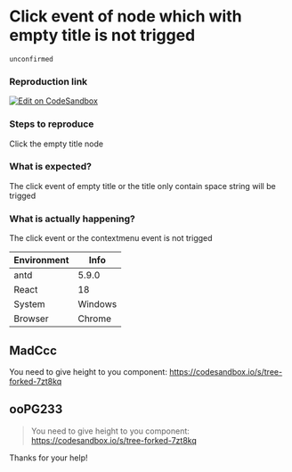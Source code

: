 # Click event of <Tree> node which with empty title is not trigged

`unconfirmed`

### Reproduction link

[![Edit on CodeSandbox](https://codesandbox.io/static/img/play-codesandbox.svg)](https://codesandbox.io/s/tree-kf7pck?file=/demo.tsx)

### Steps to reproduce

Click the empty title node

### What is expected?

The click event of empty title or the title only contain space string will be trigged

### What is actually happening?

The click event or the contextmenu event is not trigged

| Environment | Info    |
| ----------- | ------- |
| antd        | 5.9.0   |
| React       | 18      |
| System      | Windows |
| Browser     | Chrome  |

<!-- generated by ant-design-issue-helper. DO NOT REMOVE -->

## MadCcc

You need to give height to you component: https://codesandbox.io/s/tree-forked-7zt8kq

## ooPG233

> You need to give height to you component: https://codesandbox.io/s/tree-forked-7zt8kq

Thanks for your help!
